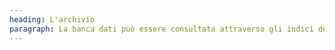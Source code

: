 ```yaml
---
heading: L'archivio
paragraph: La banca dati può essere consultata attraverso gli indici dei personaggi coinvolti, degli argomenti delle schede e da un indice completo delle opere schedate. Ogni scheda prevede una sinossi, informazioni di schedatura ed i riferimenti (opere, fonti).
---
```


